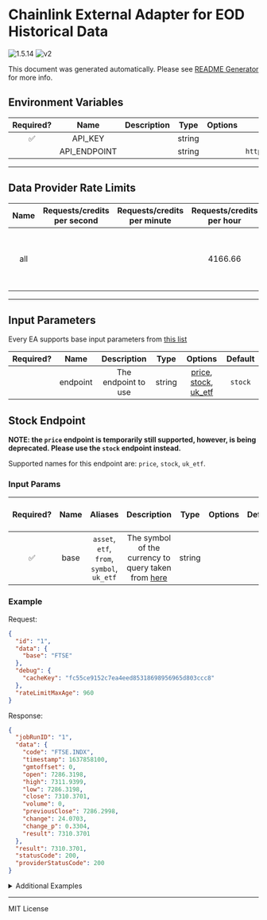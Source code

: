 # Chainlink External Adapter for EOD Historical Data

![1.5.14](https://img.shields.io/github/package-json/v/smartcontractkit/external-adapters-js?filename=packages/sources/eodhistoricaldata/package.json) ![v2](https://img.shields.io/badge/framework%20version-v2-blueviolet)

This document was generated automatically. Please see [README Generator](../../scripts#readme-generator) for more info.

## Environment Variables

| Required? |     Name     | Description |  Type  | Options |             Default             |
| :-------: | :----------: | :---------: | :----: | :-----: | :-----------------------------: |
|    ✅     |   API_KEY    |             | string |         |                                 |
|           | API_ENDPOINT |             | string |         | `https://eodhistoricaldata.com` |

---

## Data Provider Rate Limits

| Name | Requests/credits per second | Requests/credits per minute | Requests/credits per hour |             Note              |
| :--: | :-------------------------: | :-------------------------: | :-----------------------: | :---------------------------: |
| all  |                             |                             |          4166.66          | all feeds have the same limit |

---

## Input Parameters

Every EA supports base input parameters from [this list](../../core/bootstrap#base-input-parameters)

| Required? |   Name   |     Description     |  Type  |                                    Options                                    | Default |
| :-------: | :------: | :-----------------: | :----: | :---------------------------------------------------------------------------: | :-----: |
|           | endpoint | The endpoint to use | string | [price](#stock-endpoint), [stock](#stock-endpoint), [uk_etf](#stock-endpoint) | `stock` |

## Stock Endpoint

**NOTE: the `price` endpoint is temporarily still supported, however, is being deprecated. Please use the `stock` endpoint instead.**

Supported names for this endpoint are: `price`, `stock`, `uk_etf`.

### Input Params

| Required? | Name |                  Aliases                   |                                                       Description                                                        |  Type  | Options | Default | Depends On | Not Valid With |
| :-------: | :--: | :----------------------------------------: | :----------------------------------------------------------------------------------------------------------------------: | :----: | :-----: | :-----: | :--------: | :------------: |
|    ✅     | base | `asset`, `etf`, `from`, `symbol`, `uk_etf` | The symbol of the currency to query taken from [here](https://eodhistoricaldata.com/financial-apis/category/data-feeds/) | string |         |         |            |                |

### Example

Request:

```json
{
  "id": "1",
  "data": {
    "base": "FTSE"
  },
  "debug": {
    "cacheKey": "fc55ce9152c7ea4eed85318698956965d803ccc8"
  },
  "rateLimitMaxAge": 960
}
```

Response:

```json
{
  "jobRunID": "1",
  "data": {
    "code": "FTSE.INDX",
    "timestamp": 1637858100,
    "gmtoffset": 0,
    "open": 7286.3198,
    "high": 7311.9399,
    "low": 7286.3198,
    "close": 7310.3701,
    "volume": 0,
    "previousClose": 7286.2998,
    "change": 24.0703,
    "change_p": 0.3304,
    "result": 7310.3701
  },
  "result": 7310.3701,
  "statusCode": 200,
  "providerStatusCode": 200
}
```

<details>
<summary>Additional Examples</summary>

Request:

```json
{
  "id": "1",
  "data": {
    "base": "IBTA",
    "overrides": {
      "eodhistoricaldata": {
        "IBTA": "IBTA.LSE"
      }
    }
  },
  "debug": {
    "cacheKey": "019ac546b4ae850cbe902f2d713ba1bb9f89363c"
  },
  "rateLimitMaxAge": 1920
}
```

Response:

```json
{
  "jobRunID": "1",
  "data": {
    "code": "IBTA.LSE",
    "timestamp": 1637858100,
    "gmtoffset": 1,
    "open": 1286.3198,
    "high": 1311.9399,
    "low": 1286.3198,
    "close": 1310.3701,
    "volume": 0,
    "previousClose": 1286.2998,
    "change": 14.0703,
    "change_p": 1.3304,
    "result": 1310.3701
  },
  "result": 1310.3701,
  "statusCode": 200,
  "providerStatusCode": 200
}
```

</details>

---

MIT License
